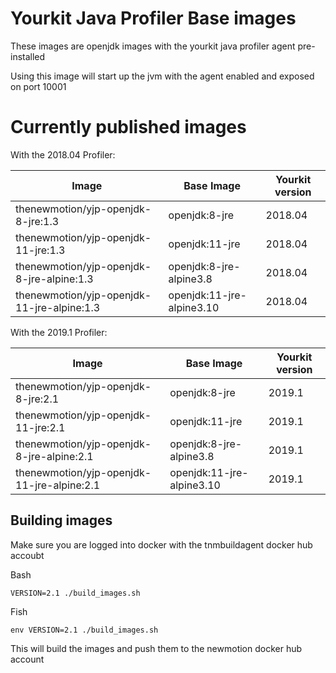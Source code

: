 # Yourkit Java Profiler Base images

These images are openjdk images with the yourkit java profiler agent pre-installed

Using this image will start up the jvm with the agent enabled and exposed on port 10001

# Currently published images

With the 2018.04 Profiler:

| Image                                      | Base Image                | Yourkit version |
|--------------------------------------------|---------------------------|-----------------|
| thenewmotion/yjp-openjdk-8-jre:1.3         | openjdk:8-jre             | 2018.04         |
| thenewmotion/yjp-openjdk-11-jre:1.3        | openjdk:11-jre            | 2018.04         |
| thenewmotion/yjp-openjdk-8-jre-alpine:1.3  | openjdk:8-jre-alpine3.8   | 2018.04         |
| thenewmotion/yjp-openjdk-11-jre-alpine:1.3 | openjdk:11-jre-alpine3.10 | 2018.04         |

With the 2019.1 Profiler:

| Image                                      | Base Image                | Yourkit version |
|--------------------------------------------|---------------------------|-----------------|
| thenewmotion/yjp-openjdk-8-jre:2.1         | openjdk:8-jre             | 2019.1          |
| thenewmotion/yjp-openjdk-11-jre:2.1        | openjdk:11-jre            | 2019.1          |
| thenewmotion/yjp-openjdk-8-jre-alpine:2.1  | openjdk:8-jre-alpine3.8   | 2019.1          |
| thenewmotion/yjp-openjdk-11-jre-alpine:2.1 | openjdk:11-jre-alpine3.10 | 2019.1          |


## Building images

Make sure you are logged into docker with the tnmbuildagent docker hub accoubt

Bash
```
VERSION=2.1 ./build_images.sh
```

Fish
```
env VERSION=2.1 ./build_images.sh
```

This will build the images and push them to the newmotion docker hub account
